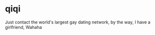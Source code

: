 # qiqi
Just contact the world's largest gay dating network, by the way, I have a girlfriend, Wahaha
